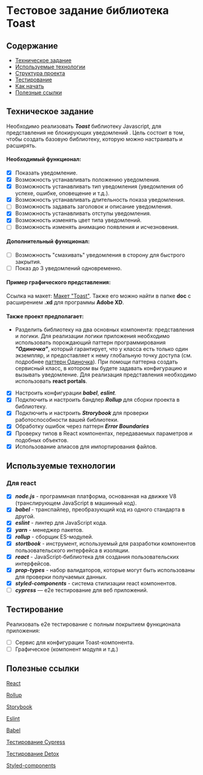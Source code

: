 # Tестовое задание библиотека Toast

## Содержание

- [Техническое задание](#Техническое-задание)
- [Используемые технологии](#Используемые-технологии)
- [Структура проекта](#Структура-проекта)
- [Тестирование](#Тестирование)
- [Как начать](#Как-начать)
- [Полезные ссылки](#Полезные-ссылки)

## Техническое задание

Необходимо реализовать **_Toast_** библиотеку Javascript, для представления не блокирующих уведомлений . Цель состоит в том, чтобы создать базовую библиотеку, которую можно настраивать и расширять.

#### Необходимый функционал:

- [x] Показать уведомление.
- [x] Возможность устанавливать положению уведомления.
- [x] Возможность устанавливать тип уведомления (уведомления об успехе, ошибке, оповещение и т.д.).
- [x] Возможность устанавливать длительность показа уведомления.
- [ ] Возможность задавать заголовок и описание уведомления.
- [x] Возможность устанавливать отступы уведомления.
- [x] Возможность изменять цвет типа уведомлений.
- [ ] Возможность изменять анимацию появления и исчезновения.

#### Дополнительный функционал:

- [ ] Возможность "смахивать" уведомления в сторону для быстрого закрытия.
- [ ] Показ до 3 уведомлений одновременно.

#### Пример графического представления:

Ссылка на макет: [Макет "Toast"](https://xd.adobe.com/view/9efd755b-6a29-49bf-4e13-d5cd74643170-e8cc/). Также его можно найти в папке **doc** c расширением **.xd** для программы **Adobe XD**.

#### Также проект предполагает:

- Разделить библиотеку на два основных компонента: представления и логики. Для реализации логики приложения необходимо использовать порождающий паттерн программирования **_"Одиночка"_**, который гарантирует, что у класса есть только один экземпляр, и предоставляет к нему глобальную точку доступа (см. подробнее [паттерн Одиночка](https://refactoring.guru/ru/design-patterns/singleton)). При помощи паттерна создать сервисный класс, в котором вы будете задавать конфигурацию и вызывать уведомление. Для реализация представления необходимо использовать **react portals**.

- [x] Настроить конфигурации **_babel_**, **_eslint_**.
- [x] Подключить и настроить бандлер **_Rollup_** для сборки проекта в библиотеку.
- [x] Подключить и настроить **_Strorybook_** для проверки работоспособности вашей библиотеки.
- [x] Обработку ошибок через паттерн **_Error Boundaries_**
- [x] Проверку типов в React компонентах, передаваемых параметров и подобных объектов.
- [x] Использование алиасов для импортирования файлов.

## Используемые технологии

### Для react

- [x] **_node.js_** - программная платформа, основанная на движке V8 (транслирующем JavaScript в машинный код).
- [x] **_babel_** - транспайлер, преобразующий код из одного стандарта в другой.
- [x] **_eslint_** - линтер для JavaScript кода.
- [x] **_yarn_** - менеджер пакетов.
- [x] **_rollup_** - сборщик ES-модулей.
- [x] **_stortbook_** - инструмент, используемый для разработки компонентов пользовательского интерфейса в изоляции.
- [x] **_react_** - JavaScript-библиотека для создания пользовательских интерфейсов.
- [x] **_prop-types_** - набор валидаторов, которые могут быть использованы для проверки получаемых данных.
- [x] **_styled-components_** - система стилизации react компонентов.
- [ ] **_cypress_** — e2e тестирование для веб приложений.

## Тестирование

Реализовать e2e тестирование c полным покрытием функционала приложения:

- [ ] Сервис для конфигурации Toast-компонента.
- [ ] Графическое (компонент модуля и т.д.)

## Полезные ссылки

[React](https://reactjs.org/docs/getting-started.html)

[Rollup](https://rollupjs.org/guide/en/)

[Storybook](https://storybook.js.org/docs/basics/introduction/)

[Eslint](https://eslint.org/docs/user-guide/configuring)

[Babel](https://babeljs.io/docs/en/configuration)

[Тестирование Cypress](https://docs.cypress.io/guides/overview/why-cypress.html#In-a-nutshell)

[Тестирование Detox](https://github.com/wix/Detox/blob/master/docs/README.md)

[Styled-components](https://www.styled-components.com/docs)
